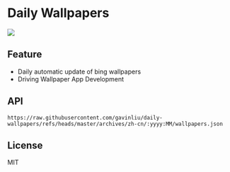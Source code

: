 # Daily Wallpapers
  
![](https://www.bing.com/th?id=OHR.SardiniaFlavia_ZH-CN6784449568_UHD.jpg)

## Feature

- Daily automatic update of bing wallpapers
- Driving Wallpaper App Development

## API

```
https://raw.githubusercontent.com/gavinliu/daily-wallpapers/refs/heads/master/archives/zh-cn/:yyyy:MM/wallpapers.json
```

## License

MIT
  
